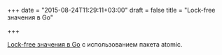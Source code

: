 +++
date = "2015-08-24T11:29:11+03:00"
draft = false
title = "Lock-free значения в Go"

+++

<p><a href="https://texlution.com/post/golang-lock-free-values-with-atomic-value/">Lock-free значения в Go</a> с использованием пакета atomic.</p>

